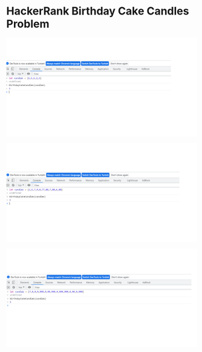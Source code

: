 # HackerRank Birthday Cake Candles Problem


![](../img/candles.1.png)


![](../img/candles.2.png)

![](../img/candles.3.png)